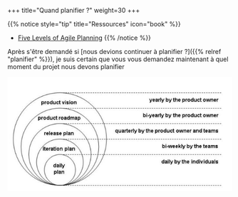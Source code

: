 +++
title="Quand planifier ?"
weight=30
+++

{{% notice style="tip" title="Ressources" icon="book" %}}
- [Five Levels of Agile Planning](https://web.archive.org/web/20161014123744/http://agileatlas.org/articles/item/five-levels-of-agile-planning)
{{% /notice %}}

Après s'être demandé si [nous devions continuer à planifier ?]({{% relref "planifier" %}}), je suis certain que vous vous demandez maintenant à quel moment du projet nous devons planifier

![quand planifier](../images/quand_planifier.png)